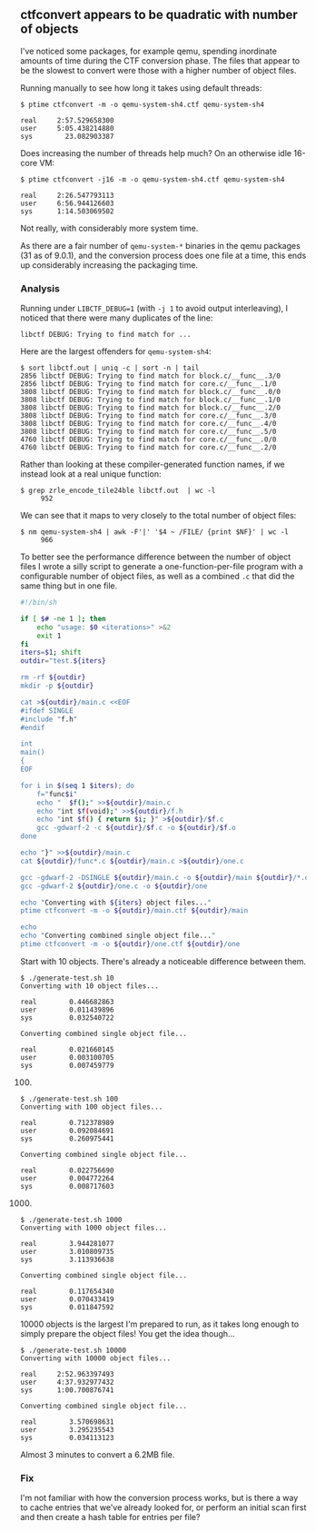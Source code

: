 ## ctfconvert appears to be quadratic with number of objects

I've noticed some packages, for example qemu, spending inordinate amounts of
time during the CTF conversion phase.  The files that appear to be the slowest
to convert were those with a higher number of object files.

Running manually to see how long it takes using default threads:

```shell
$ ptime ctfconvert -m -o qemu-system-sh4.ctf qemu-system-sh4

real     2:57.529658300
user     5:05.438214880
sys        23.082903387
```

Does increasing the number of threads help much?  On an otherwise idle 16-core
VM:

```shell
$ ptime ctfconvert -j16 -m -o qemu-system-sh4.ctf qemu-system-sh4

real     2:26.547793113
user     6:56.944126603
sys      1:14.503069502
```

Not really, with considerably more system time.

As there are a fair number of `qemu-system-*` binaries in the qemu packages (31
as of 9.0.1), and the conversion process does one file at a time, this ends up
considerably increasing the packaging time.

### Analysis

Running under `LIBCTF_DEBUG=1` (with `-j 1` to avoid output interleaving), I
noticed that there were many duplicates of the line:

```
libctf DEBUG: Trying to find match for ...
```

Here are the largest offenders for `qemu-system-sh4`:

```
$ sort libctf.out | uniq -c | sort -n | tail
2856 libctf DEBUG: Trying to find match for block.c/__func__.3/0
2856 libctf DEBUG: Trying to find match for core.c/__func__.1/0
3808 libctf DEBUG: Trying to find match for block.c/__func__.0/0
3808 libctf DEBUG: Trying to find match for block.c/__func__.1/0
3808 libctf DEBUG: Trying to find match for block.c/__func__.2/0
3808 libctf DEBUG: Trying to find match for core.c/__func__.3/0
3808 libctf DEBUG: Trying to find match for core.c/__func__.4/0
3808 libctf DEBUG: Trying to find match for core.c/__func__.5/0
4760 libctf DEBUG: Trying to find match for core.c/__func__.0/0
4760 libctf DEBUG: Trying to find match for core.c/__func__.2/0
```

Rather than looking at these compiler-generated function names, if we instead
look at a real unique function:

```shell
$ grep zrle_encode_tile24ble libctf.out  | wc -l
     952
```

We can see that it maps to very closely to the total number of object files:

```shell
$ nm qemu-system-sh4 | awk -F'|' '$4 ~ /FILE/ {print $NF}' | wc -l
     966
```

To better see the performance difference between the number of object files I
wrote a silly script to generate a one-function-per-file program with a
configurable number of object files, as well as a combined `.c` that did the
same thing but in one file.

```bash
#!/bin/sh

if [ $# -ne 1 ]; then
    echo "usage: $0 <iterations>" >&2
    exit 1
fi
iters=$1; shift
outdir="test.${iters}

rm -rf ${outdir}
mkdir -p ${outdir}

cat >${outdir}/main.c <<EOF
#ifdef SINGLE
#include "f.h"
#endif

int
main()
{
EOF

for i in $(seq 1 $iters); do
    f="func$i"
    echo "  $f();" >>${outdir}/main.c
    echo "int $f(void);" >>${outdir}/f.h
    echo "int $f() { return $i; }" >${outdir}/$f.c
    gcc -gdwarf-2 -c ${outdir}/$f.c -o ${outdir}/$f.o
done

echo "}" >>${outdir}/main.c
cat ${outdir}/func*.c ${outdir}/main.c >${outdir}/one.c

gcc -gdwarf-2 -DSINGLE ${outdir}/main.c -o ${outdir}/main ${outdir}/*.o
gcc -gdwarf-2 ${outdir}/one.c -o ${outdir}/one

echo "Converting with ${iters} object files..."
ptime ctfconvert -m -o ${outdir}/main.ctf ${outdir}/main

echo
echo "Converting combined single object file..."
ptime ctfconvert -m -o ${outdir}/one.ctf ${outdir}/one
```

Start with 10 objects.  There's already a noticeable difference between them.

```shell
$ ./generate-test.sh 10
Converting with 10 object files...

real        0.446682863
user        0.011439896
sys         0.032540722

Converting combined single object file...

real        0.021660145
user        0.003100705
sys         0.007459779
```

100.

```shell
$ ./generate-test.sh 100
Converting with 100 object files...

real        0.712378989
user        0.092084691
sys         0.260975441

Converting combined single object file...

real        0.022756690
user        0.004772264
sys         0.008717603
```

1000.

```shell
$ ./generate-test.sh 1000
Converting with 1000 object files...

real        3.944281077
user        3.010809735
sys         3.113936638

Converting combined single object file...

real        0.117654340
user        0.070433419
sys         0.011847592
```

10000 objects is the largest I'm prepared to run, as it takes long enough to
simply prepare the object files!  You get the idea though...

```shell
$ ./generate-test.sh 10000
Converting with 10000 object files...

real     2:52.963397493
user     4:37.932977432
sys      1:00.700876741

Converting combined single object file...

real        3.570698631
user        3.295235543
sys         0.034113123
```

Almost 3 minutes to convert a 6.2MB file.

### Fix

I'm not familiar with how the conversion process works, but is there a way to
cache entries that we've already looked for, or perform an initial scan first
and then create a hash table for entries per file?
